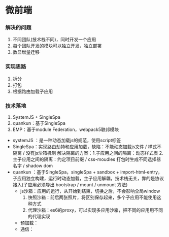 
# 微前端

### 解决的问题
1. 不同团队(技术栈不同)，同时开发一个应用
2. 每个团队开发的模块可以独立开发，独立部署
3. 数显增量迁移

### 实现思路
1. 拆分
2. 打包
3. 根据路由加载子应用

### 技术落地
1. SystemJS + SingleSpa
2. quankun：基于SingleSpa
3. EMP：基于module Federation，webpack5联邦模块

- systemJS ：是一种动态加载js的规范，使用script标签
- SingleSpa：实现路由劫持和应用加载，缺陷：不能动态加载js文件 / 样式不隔离 / 没有js沙箱机制
  解决隔离的方案：1.子应用之间的隔离：动态样式表
               2.主子应用之间的隔离：约定项目前缀 / css-moudles 打包时生成不同选择器名字 / shadow dom
- quankun  ：基于SingleSpa，singleSpa + sandbox + import-html-entry，子应用独立构建，运行时动态加载，主子应用解耦，技术栈无关，靠的是协议接入(子应用必须导出 bootstrap / mount / unmount 方法)
  - js沙箱：应用的运行，从开始到结束，切换之后，不会影响全局window
    1. 快照沙箱：前后两张照片，将区别保存起来，多个子应用不能使用这种方式
    2. 代理沙箱：es6的proxy，可以实现多应用沙箱，把不同的应用用不同的代理实现
  - 预加载：
  - 通信：